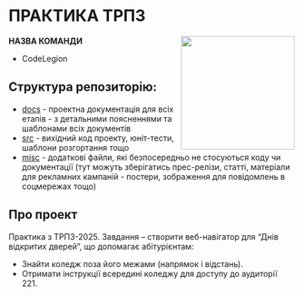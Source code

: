 # ПРАКТИКА ТРПЗ

<img src="https://github.com/liketaurus/SE-practice-template/blob/main/docs/images/resources/SE-logo-transparent.png" width="200" align="right" style="float:right;">

**НАЗВА КОМАНДИ**
  - CodeLegion


## **Структура репозиторію**:
* [docs](docs/README.md) - проектна документація для всіх етапів - з детальними поясненнями та шаблонами всіх документів
* [src](src/README.md) - вихідний код проекту, юніт-тести, шаблони розгортання тощо
* [misc](misc/README.md) - додаткові файли, які безпосередньо не стосуються коду чи документації (тут можуть зберігатись прес-релізи, статті, матеріали для рекламних кампаній - постери, зображення для повідомлень в соцмережах тощо)

## Про проект
Практика з ТРПЗ-2025. Завдання – створити веб-навігатор для “Днів відкритих дверей”, що допомагає абітурієнтам:
- Знайти коледж поза його межами (напрямок і відстань).
- Отримати інструкції всередині коледжу для доступу до аудиторії 221.
